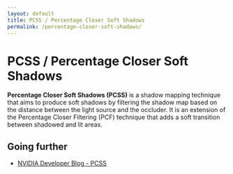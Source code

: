 ```yaml
---
layout: default
title: PCSS / Percentage Closer Soft Shadows
permalink: /percentage-closer-soft-shadows/
---
```


# PCSS / Percentage Closer Soft Shadows

**Percentage Closer Soft Shadows (PCSS)** is a shadow mapping technique that aims to produce soft shadows by filtering the shadow map based on the distance between the light source and the occluder. It is an extension of the Percentage Closer Filtering (PCF) technique that adds a soft transition between shadowed and lit areas.

## Going further

- [NVIDIA Developer Blog - PCSS](https://developer.download.nvidia.com/shaderlibrary/docs/shadow_PCSS.pdf)